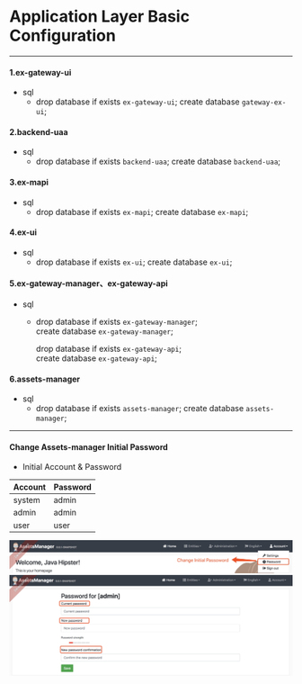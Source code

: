 # Application Layer Basic Configuration

---

#### 1.ex-gateway-ui

* sql
  * drop database if exists `ex-gateway-ui`;
    create database `gateway-ex-ui`;

#### 2.backend-uaa

* sql
  * drop database if exists `backend-uaa`;
    create database `backend-uaa`;

#### 3.ex-mapi

* sql
  * drop database if exists `ex-mapi`;
    create database `ex-mapi`;

#### 4.ex-ui

* sql
  * drop database if exists `ex-ui`;
    create database `ex-ui`;

#### 5.ex-gateway-manager、ex-gateway-api

* sql

  * drop database if exists `ex-gateway-manager`;  
    create database `ex-gateway-manager`;

    drop database if exists `ex-gateway-api`;  
    create database `ex-gateway-api`;

#### 6.assets-manager

* sql
  * drop database if exists `assets-manager`;
    create database `assets-manager`;

---

#### Change Assets-manager Initial Password

* Initial Account & Password

| Account | Password |
| :--- | :--- |
| system | admin |
| admin | admin |
| user | user |

![](/assets/1537508162875.jpg)![](/assets/1537508255334.jpg)



